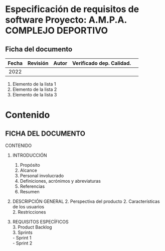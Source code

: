 # Especificación de requisitos de software Proyecto:  A.M.P.A. COMPLEJO DEPORTIVO

## Ficha del documento


| Fecha | Revisión | Autor | Verificado dep. Calidad. |   |
|:-----:|:--------:|:-----:|:------------------------:|---|
| 2022  |          |       |                          |   |


1. Elemento de la lista 1
2. Elemento de la lista 2
3. Elemento de la lista 3


# Contenido
## FICHA DEL DOCUMENTO	
CONTENIDO	
1. INTRODUCCIÓN	
    1. Propósito	
    1. Alcance	
    1. Personal involucrado	
    1. Definiciones, acrónimos y abreviaturas	
    1. Referencias	
    1. Resumen
    	
2. DESCRIPCIÓN GENERAL
    2. Perspectiva del producto	
    2. Características de los usuarios	
    2. Restricciones		
   
3. REQUISITOS ESPECÍFICOS	
    3. Product Backlog	
    3. Sprints	
        - Sprint 1	
        - Sprint 2	




